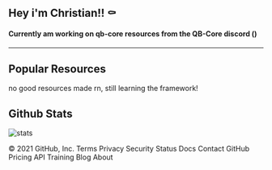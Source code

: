 ## Hey i'm Christian!! ⚰️

#### Currently am working on qb-core resources from the QB-Core discord ()

---------------------
## Popular Resources
no good resources made rn, still learning the framework!

## Github Stats
![stats](https://github-readme-stats.vercel.app/api?username=clxcked&count_private=true&show_icons=true&theme=dracula&layout=compact&hide_title=true&hide_rank=false)

<!-- ![lang](https://github-readme-stats.vercel.app/api/top-langs/?username=ihyajb&layout=compact&theme=dracula) -->
© 2021 GitHub, Inc.
Terms
Privacy
Security
Status
Docs
Contact GitHub
Pricing
API
Training
Blog
About
